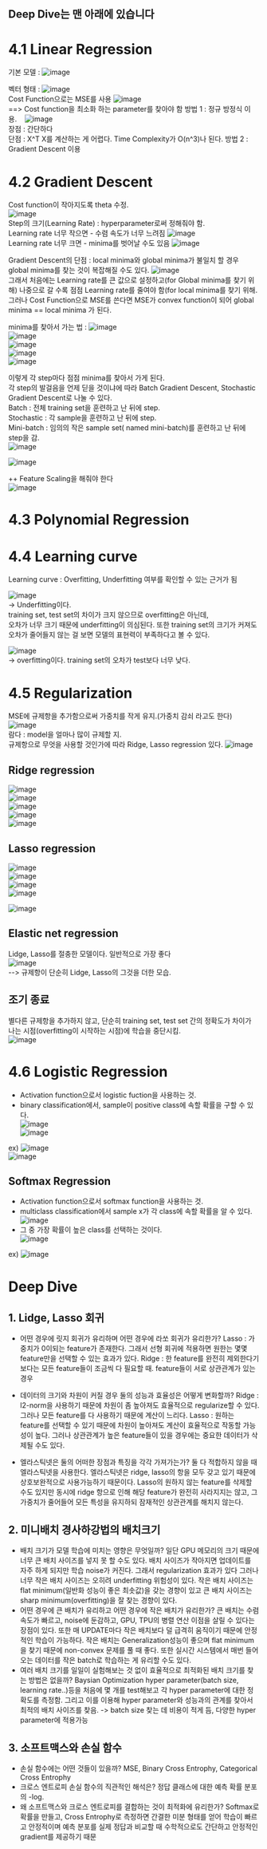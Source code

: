 ## Deep Dive는 맨 아래에 있습니다

# 4.1 Linear Regression

기본 모델 : ![image](https://github.com/user-attachments/assets/7fac37d0-04bf-4cae-8f11-29aa41d7361a)  


벡터 형태 : ![image](https://github.com/user-attachments/assets/352ad60f-1cc3-4581-a26a-a5602f2cf3a3)  
Cost Function으로는 MSE를 사용 ![image](https://github.com/user-attachments/assets/a0d0e750-6d47-483d-9f7a-659df0656033)  
==> Cost function을 최소화 하는 parameter를 찾아야 함
  방법 1 : 정규 방정식 이용.&nbsp;&nbsp;&nbsp;&nbsp;![image](https://github.com/user-attachments/assets/0d635ea7-7f7e-4c84-8cc1-505041632948)  
장점 : 간단하다  
단점 : X^T X를 계산하는 게 어렵다. Time Complexity가 O(n^3)나 된다.
  방법 2 : Gradient Descent 이용  

# 4.2 Gradient Descent

Cost function이 작아지도록 theta 수정.  
![image](https://github.com/user-attachments/assets/d0122cb8-bdd9-4fad-89d8-4b58e0ba0f08)  
Step의 크기(Learning Rate) : hyperparameter로써 정해줘야 함.  
Learning rate 너무 작으면 - 수렴 속도가 너무 느려짐  ![image](https://github.com/user-attachments/assets/fe0b7aee-3c3a-4f02-b229-05bbc052d355)  
Learning rate 너무 크면 - minima를 벗어날 수도 있음  ![image](https://github.com/user-attachments/assets/5713010a-70b8-4e20-a3fc-1411027404a6)  

Gradient Descent의 단점 : local minima와 global minima가 불일치 할 경우 global minima를 찾는 것이 복잡해질 수도 있다. 
![image](https://github.com/user-attachments/assets/66bba130-9edc-4df2-97ae-4737bfcb30ab)  
그래서 처음에는 Learning rate를 큰 값으로 설정하고(for Global minima를 찾기 위해) 나중으로 갈 수록 점점 Learning rate를 줄여야 함(for local minima를 찾기 위해.  
그러나 Cost Function으로 MSE를 쓴다면 MSE가 convex function이 되어 global minima == local minima 가 된다.  

minima를 찾아서 가는 법 : ![image](https://github.com/user-attachments/assets/8e488b3c-bcd2-4748-8914-24d56fbb9940)  
![image](https://github.com/user-attachments/assets/44a594da-10b1-4cb2-a540-2772ff14c998)  
![image](https://github.com/user-attachments/assets/8c3dcf79-e3c6-40e5-8bf5-fa5ca66b3ca5)  
![image](https://github.com/user-attachments/assets/1f978df0-9803-487c-bc42-2f89f314d390)  
![image](https://github.com/user-attachments/assets/6edf43a4-c822-4a1e-bf01-a874dd270dfc)  

이렇게 각 step마다 점점 minima를 찾아서 가게 된다.  
각 step의 발걸음을 언제 딛을 것이냐에 따라 Batch Gradient Descent, Stochastic Gradient Descent로 나눌 수 있다.  
Batch : 전체 training set을 훈련하고 난 뒤에 step.  
Stochastic : 각 sample을 훈련하고 난 뒤에 step.  
Mini-batch : 임의의 작은 sample set( named mini-batch)를 훈련하고 난 뒤에 step을 감.  
![image](https://github.com/user-attachments/assets/eabf1004-a06e-445e-beb2-28cfc44fb012)  

![image](https://github.com/user-attachments/assets/53ae6247-80ae-46dc-a977-6804a3aa2175)  


++ Feature Scaling을 해줘야 한다  
![image](https://github.com/user-attachments/assets/1256d3ba-9b07-4d04-b2f4-5c6ff8531701)  

# 4.3 Polynomial Regression  


# 4.4 Learning curve  
Learning curve : Overfitting, Underfitting 여부를 확인할 수 있는 근거가 됨  


![image](https://github.com/user-attachments/assets/1328981a-c339-410f-9555-43dcb8690ec9)  
-> Underfitting이다.  
training set, test set의 차이가 크지 않으므로 overfitting은 아닌데,  
오차가 너무 크기 때문에 underfitting이 의심된다. 또한 training set의 크기가 커져도 오차가 줄어들지 않는 걸 보면 모델의 표현력이 부족하다고 볼 수 있다.

![image](https://github.com/user-attachments/assets/83d8c6fe-697c-49c8-9ab9-189347c51547)  
-> overfitting이다.
training set의 오차가 test보다 너무 낮다.  

# 4.5 Regularization  
MSE에 규제항을 추가함으로써 가중치를 작게 유지.(가중치 감쇠 라고도 한다)  
![image](https://github.com/user-attachments/assets/4d030630-340e-4394-bcc6-294942429c5e)  
람다 : model을 얼마나 많이 규제할 지.  
규제항으로 무엇을 사용할 것인가에 따라 Ridge, Lasso regression 있다.
![image](https://github.com/user-attachments/assets/e6aa8c0e-8456-4309-bde9-e2a24b20b847)  
##  Ridge regression  
![image](https://github.com/user-attachments/assets/2da64275-87af-4c05-b92f-72cc7cd67d26)  
![image](https://github.com/user-attachments/assets/31795d0a-3e04-4c9d-990e-af752fd61327)  
![image](https://github.com/user-attachments/assets/95e626e7-5a2e-41c7-bedc-d41c9479c12b)  
![image](https://github.com/user-attachments/assets/9891a920-c7c3-4af9-b929-39b524bc38cc)  
![image](https://github.com/user-attachments/assets/e056f9cf-b04e-488b-89c6-3500b25c0689)  

## Lasso regression  
![image](https://github.com/user-attachments/assets/29ddcfa8-e9c4-4b13-bfe4-c5ea21b076f8)  
![image](https://github.com/user-attachments/assets/772b022f-249b-4c0b-b4ea-96fd7174ebaf)  
![image](https://github.com/user-attachments/assets/762db6dc-1f16-42ea-b17b-6733b93c1b4b)  
![image](https://github.com/user-attachments/assets/84a152cc-da1a-41c4-a183-3c296f63a862)  

![image](https://github.com/user-attachments/assets/7195a393-e0cb-4a6f-88e3-6d73f744124b)

## Elastic net regression  
Lidge, Lasso를 절충한 모델이다. 일반적으로 가장 좋다  
![image](https://github.com/user-attachments/assets/2c2012dc-4e74-4533-8d8d-8c7486bde166)  
--> 규제항이 단순히 Lidge, Lasso의 그것을 더한 모습.  

## 조기 종료  
별다른 규제항을 추가하지 않고, 단순히 training set, test set 간의 정확도가 차이가 나는 시점(overfitting이 시작하는 시점)에 학습을 중단시킴.  
![image](https://github.com/user-attachments/assets/b957eafa-28b2-4e7b-b1df-59f97b454f92)  

# 4.6 Logistic Regression  
 - Activation function으로서 logistic fuction을 사용하는 것.
 - binary classification에서, sample이 positive class에 속할 확률을 구할 수 있다.  
![image](https://github.com/user-attachments/assets/73bab3be-9f69-4ff9-b764-a127265669ba)  
![image](https://github.com/user-attachments/assets/680d03da-c46d-45ae-9118-0514d6ff18b5)

ex)  ![image](https://github.com/user-attachments/assets/49450324-5b84-4c5a-babc-b62c34c92b58)  
![image](https://github.com/user-attachments/assets/cd9d59eb-39a4-4c51-a510-3affc3d0011f)  

## Softmax Regression   
 - Activation function으로서 softmax function을 사용하는 것.  
 - multiclass classification에서 sample x가 각 class에 속할 확률을 알 수 있다.
![image](https://github.com/user-attachments/assets/b8452701-4655-47cc-99fa-65489f34863c)  
 - 그 중 가장 확률이 높은 class를 선택하는 것이다.  
![image](https://github.com/user-attachments/assets/4be92deb-87e6-4bc7-afc0-5b75d3477f41)

ex)  ![image](https://github.com/user-attachments/assets/37717b94-8902-494b-b55d-4380ec19e824)  


# Deep Dive
## 1. Lidge, Lasso 회귀  
 - 어떤 경우에 릿지 회귀가 유리하며 어떤 경우에 라쏘 회귀가 유리한가?
     Lasso : 가중치가 0이되는 feature가 존재한다. 그래서 선형 회귀에 적용하면 원한는 몇몇 feature만을 선택할 수 있는 효과가 있다.
     Ridge : 한 feature를 완전히 제외한다기 보다는 모든 feature들이 조금씩 다 필요할 때. feature들이 서로 상관관계가 있는 경우

 - 데이터의 크기와 차원이 커질 경우 둘의 성능과 효율성은 어떻게 변화할까?
     Ridge : l2-norm을 사용하기 때문에 차원이 좀 높아져도 효율적으로 regularize할 수 있다. 그러나 모든 feature를 다 사용하기 때문에 계산이 느리다.
     Lasso : 원하는 feature를 선택할 수 있기 때문에 차원이 높아져도 계산이 효율적으로 작동할 가능성이 높다. 그러나 상관관계가 높은 feature들이 있을 경우에는 중요한 데이터가 삭제될 수도 있다.
   
 - 엘라스틱넷은 둘의 어떠한 장점과 특징을 각각 가져가는가?
     둘 다 적합하지 않을 때 엘라스틱넷을 사용한다. 엘라스틱넷은 ridge, lasso의 항을 모두 갖고 있기 때문에 상호보완적으로 사용가능하기 때문이다.
     Lasso의 원하지 않는 feature를 삭제할 수도 있지만 동시에 ridge 항으로 인해 해당 feature가 완전히 사라지지는 않고, 그 가중치가 줄어들어 모든 특성을 유지하되 잠재적인 상관관계를 해치지 않는다.
     
## 2. 미니배치 경사하강법의 배치크기 
- 배치 크기가 모델 학습에 미치는 영향은 무엇일까?
  일단 GPU 메모리의 크기 때문에 너무 큰 배치 사이즈를 넣지 못 할 수도 있다.
  배치 사이즈가 작아지면 업데이트를 자주 하게 되지만 학습 noise가 커진다. 그래서  regularization 효과가 있다
  그러나 너무 작은 배치 사이즈는 오히려 underfitting 위험성이 있다.
  작은 배치 사이즈는 flat minimum(일반화 성능이 좋은 최솟값)을 갖는 경향이 있고 큰 배치 사이즈는 sharp minimum(overfitting)을 잘 찾는 경향이 있다.
- 어떤 경우에 큰 배치가 유리하고 어떤 경우에 작은 배치가 유리한가?
  큰 배치는 수렴 속도가 빠르고, noise에 둔감하고, GPU, TPU의 병렬 연산 이점을 살릴 수 있다는 장점이 있다. 또한 매 UPDATE마다 작은 배치보다 덜 급격히 움직이기 때문에 안정적인 학습이 가능하다.
  작은 배치는 Generalization성능이 좋으며 flat minimum을 찾기 때문에 non-convex 문제를 풀 때 좋다. 또한 실시간 시스템에서 매번 들어오는 데이터를 작은 batch로 학습하는 게 유리할 수도 있다.
- 여러 배치 크기를 일일이 실험해보는 것 없이 효율적으로 최적화된 배치 크기를 찾는 방법은 없을까?
  Baysian Optimization
  hyper parameter(batch size, learning rate..)등을 처음에 몇 개를 test해보고 각 hyper parameter에 대한 정확도를 측정함. 그리고 이를 이용해 hyper parameter와 성능과의 관계를 찾아서 최적의 배치 사이즈를 찾음. -> batch size 찾는 데 비용이 적게 듬, 다양한 hyper parameter에 적용가능
  
## 3. 소프트맥스와 손실 함수
- 손실 함수에는 어떤 것들이 있을까?
  MSE, Binary Cross Entrophy, Categorical Cross Entrophy
- 크로스 엔트로피 손실 함수의 직관적인 해석은?
  정답 클래스에 대한 예측 확률 분포의 -log.
- 왜 소프트맥스와 크로스 엔트로피를 결합하는 것이 최적화에 유리한가?
  Softmax로 확률을 만들고, Cross Entrophy로 측정하면 간결한 미분 형태를 얻어 학습이 빠르고 안정적이며 예측 분포를 실제 정답과 비교할 때 수학적으로도 간단하고 안정적인 gradient를 제공하기 때문

